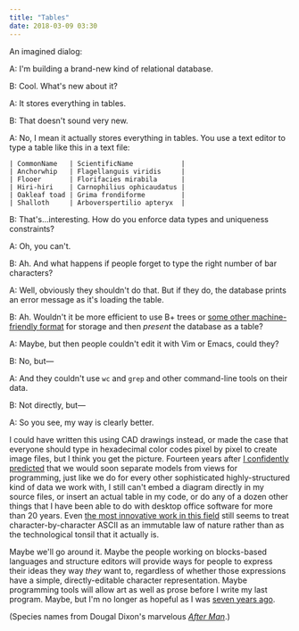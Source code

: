 ```yaml
---
title: "Tables"
date: 2018-03-09 03:30
---
```


An imagined dialog:

A: I'm building a brand-new kind of relational database.

B: Cool. What's new about it?

A: It stores everything in tables.

B: That doesn't sound very new.

A: No, I mean it actually stores everything in tables. You use a text editor to type a table like this in a text file:

```
| CommonName   | ScientificName            |
| Anchorwhip   | Flagellanguis viridis     |
| Flooer       | Florifacies mirabila      |
| Hiri-hiri    | Carnophilius ophicaudatus |
| Oakleaf toad | Grima frondiforme         |
| Shalloth     | Arboverspertilio apteryx  |
```

B: That's…interesting. How do you enforce data types and uniqueness constraints?

A: Oh, you can't.

B: Ah. And what happens if people forget to type the right number of bar characters?

A: Well, obviously they shouldn't do that. But if they do, the database prints an error message as it's loading the table.

B: Ah. Wouldn't it be more efficient to use B+ trees or [some other machine-friendly format](https://en.wikipedia.org/wiki/Database_storage_structures) for storage and then *present* the database as a table?

A: Maybe, but then people couldn't edit it with Vim or Emacs, could they?

B: No, but—

A: And they couldn't use `wc` and `grep` and other command-line tools on their data.

B: Not directly, but—

A: So you see, my way is clearly better.

I could have written this using CAD drawings instead,
or made the case that everyone should type in hexadecimal color codes pixel by pixel to create image files,
but I think you get the picture.
Fourteen years after [I confidently predicted](https://queue.acm.org/detail.cfm?id=1039534)
that we would soon separate models from views for programming,
just like we do for every other sophisticated highly-structured kind of data we work with,
I still can't embed a diagram directly in my source files,
or insert an actual table in my code,
or do any of a dozen other things that I have been able to do with desktop office software for more than 20 years.
Even [the most innovative work in this field](https://cacm.acm.org/magazines/2018/3/225475-a-programmable-programming-language/fulltext)
still seems to treat character-by-character ASCII as an immutable law of nature
rather than as the technological tonsil that it actually is.

Maybe we'll go around it.
Maybe the people working on blocks-based languages and structure editors will provide ways for people to express their ideas they way *they* want to,
regardless of whether those expressions have a simple, directly-editable character representation.
Maybe programming tools will allow art as well as prose before I write my last program.
Maybe,
but I'm no longer as hopeful as I was [seven years ago]({{site.github.url}}/2011/09/16/extensible-programming-a-new-hope.html).

(Species names from Dougal Dixon's marvelous *[After Man](https://www.amazon.com/After-Man-Zoology-Published-Hardcover/dp/B00HQ0Y31O/)*.)
